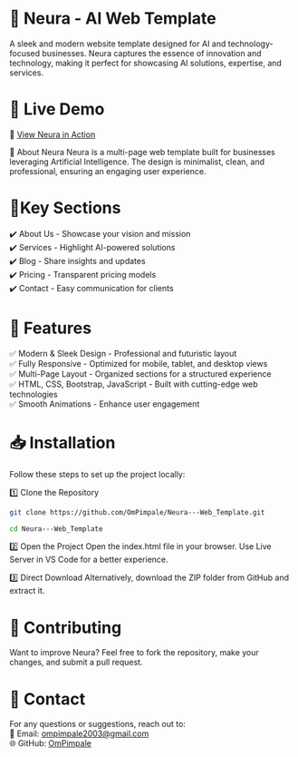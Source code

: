 # 🧠 Neura - AI Web Template

A sleek and modern website template designed for AI and technology-focused businesses. Neura captures the essence of innovation and technology, making it perfect for showcasing AI solutions, expertise, and services.

# 🌟 Live Demo

🔗 <a href="https://ompimpale.github.io/Neura---Web_Template/index.html">View Neura in Action</a>

🚀 About Neura
Neura is a multi-page web template built for businesses leveraging Artificial Intelligence. The design is minimalist, clean, and professional, ensuring an engaging user experience.

# 🔑Key Sections

✔️ About Us - Showcase your vision and mission
<br/>
✔️ Services - Highlight AI-powered solutions
<br/>
✔️ Blog - Share insights and updates
<br/>
✔️ Pricing - Transparent pricing models
<br/>
✔️ Contact - Easy communication for clients

# 🎨 Features

✅ Modern & Sleek Design - Professional and futuristic layout
<br/>
✅ Fully Responsive - Optimized for mobile, tablet, and desktop views
<br/>
✅ Multi-Page Layout - Organized sections for a structured experience
<br/>
✅ HTML, CSS, Bootstrap, JavaScript - Built with cutting-edge web technologies
<br/>
✅ Smooth Animations - Enhance user engagement

# 📥 Installation

Follow these steps to set up the project locally:

1️⃣ Clone the Repository

```sh
git clone https://github.com/OmPimpale/Neura---Web_Template.git
```

```sh
cd Neura---Web_Template
```

2️⃣ Open the Project
Open the index.html file in your browser.
Use Live Server in VS Code for a better experience.

3️⃣ Direct Download
Alternatively, download the ZIP folder from GitHub and extract it.

# 🤝 Contributing
Want to improve Neura? Feel free to fork the repository, make your changes, and submit a pull request.

# 📧 Contact
For any questions or suggestions, reach out to:
<br/>
📩 Email: ompimpale2003@gmail.com
<br/>
🌐 GitHub: <a href="https://github.com/OmPimpale">OmPimpale</a>
